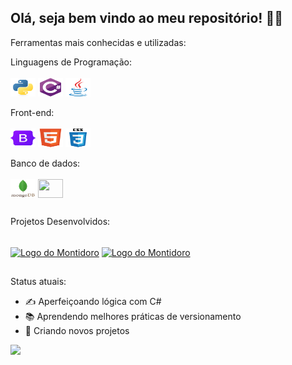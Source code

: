 ## Olá, seja bem vindo ao meu repositório! 🐱‍👤

Ferramentas mais conhecidas e utilizadas:
<div>Linguagens de Programação:</div>
<div style="display: inline_block"><br>
  <img align="center" height="30" width="40" src="https://raw.githubusercontent.com/devicons/devicon/master/icons/python/python-original.svg">
  <img align="center" height="30" width="40" src="https://raw.githubusercontent.com/devicons/devicon/master/icons/csharp/csharp-original.svg">
  <img align="center" height="30" width="40" src="https://raw.githubusercontent.com/devicons/devicon/master/icons/java/java-original.svg">
</div>

<br>

<div>Front-end:</div>
<div style="display: inline_block"><br>
  <img align="center" height="30" width="40" src="https://raw.githubusercontent.com/devicons/devicon/master/icons/bootstrap/bootstrap-original.svg">
  <img align="center" height="30" width="40" src="https://raw.githubusercontent.com/devicons/devicon/master/icons/html5/html5-original.svg">
  <img align="center" height="30" width="40" src="https://raw.githubusercontent.com/devicons/devicon/master/icons/css3/css3-original-wordmark.svg">
</div>

<br>

<div>Banco de dados:</div>
<div style="display: inline_block"><br>
  <img align="center" height="30" width="40" src="https://raw.githubusercontent.com/devicons/devicon/master/icons/mongodb/mongodb-original-wordmark.svg">
  <img align="center" height="30" width="40" src="https://www.svgrepo.com/show/303229/microsoft-sql-server-logo.svg">
</div>

  
  ##
  Projetos Desenvolvidos:
  <div style="display: inline_block"><br>
  <a href="https://montidoro.netlify.app">
  <img align="center" alt="Logo do Montidoro" height="40" width="40" src="https://montidoro.netlify.app/Images/Logo%20Monti%20Dark.png"></a>
  <a href="https://calculadora-de-juros-compostos-owwa7awqirkazdeisb9cgz.streamlit.app/">
  <img align="center" alt="Logo do Montidoro" height="40" width="40" src="https://educandoseubolso.blog.br/wp-content/uploads/2024/10/formula-de-juros-compostos.png"> </a>
</div>

  
  ##
  Status atuais:

- ✍ Aperfeiçoando lógica com C#
- 📚 Aprendendo melhores práticas de versionamento
- 🧠 Criando novos projetos
 
<div> 
  <a href="https://www.linkedin.com/in/brunocarvalho--/" target="_blank"><img src="https://img.shields.io/badge/-LinkedIn-%230077B5?style=for-the-badge&logo=linkedin&logoColor=white" target="_blank"></a> 
</div>


